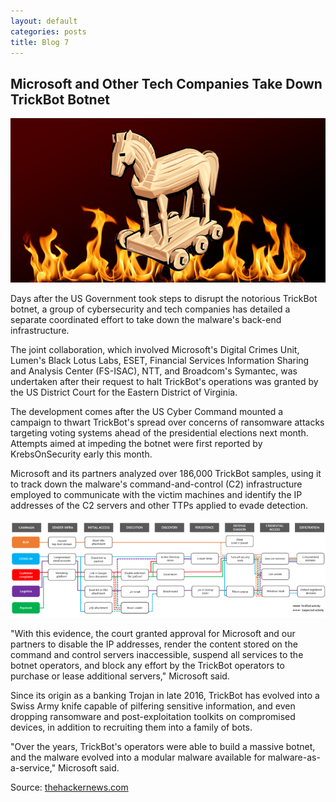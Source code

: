 ```yaml
---
layout: default
categories: posts
title: Blog 7
---
```


## Microsoft and Other Tech Companies Take Down TrickBot Botnet

![image of slack](https://raw.githubusercontent.com/sevak84/sb.github.io/master/docs/_images/trojan.png)

Days after the US Government took steps to disrupt the notorious TrickBot botnet, a group of cybersecurity and tech companies has detailed a separate coordinated effort to take down the malware's back-end infrastructure.

The joint collaboration, which involved Microsoft's Digital Crimes Unit, Lumen's Black Lotus Labs, ESET, Financial Services Information Sharing and Analysis Center (FS-ISAC), NTT, and Broadcom's Symantec, was undertaken after their request to halt TrickBot's operations was granted by the US District Court for the Eastern District of Virginia.

The development comes after the US Cyber Command mounted a campaign to thwart TrickBot's spread over concerns of ransomware attacks targeting voting systems ahead of the presidential elections next month. Attempts aimed at impeding the botnet were first reported by KrebsOnSecurity early this month.

Microsoft and its partners analyzed over 186,000 TrickBot samples, using it to track down the malware's command-and-control (C2) infrastructure employed to communicate with the victim machines and identify the IP addresses of the C2 servers and other TTPs applied to evade detection.

![image of slack](https://raw.githubusercontent.com/sevak84/sb.github.io/master/docs/_images/chart.png)

"With this evidence, the court granted approval for Microsoft and our partners to disable the IP addresses, render the content stored on the command and control servers inaccessible, suspend all services to the botnet operators, and block any effort by the TrickBot operators to purchase or lease additional servers," Microsoft said.

Since its origin as a banking Trojan in late 2016, TrickBot has evolved into a Swiss Army knife capable of pilfering sensitive information, and even dropping ransomware and post-exploitation toolkits on compromised devices, in addition to recruiting them into a family of bots.

"Over the years, TrickBot's operators were able to build a massive botnet, and the malware evolved into a modular malware available for malware-as-a-service," Microsoft said.

Source: [thehackernews.com](https://thehackernews.com/2020/10/trickbot-computer-virus.html)
